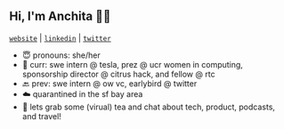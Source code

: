 ## Hi, I'm Anchita 👋🏼 

[`website`](https://anchita.xyz/) | [`linkedin`](https://www.linkedin.com/in/anchitabora) | [`twitter`](https://twitter.com/anchita_bora)

- 😇 pronouns: she/her
- 🌱 curr: swe intern @ tesla, prez @ ucr women in computing, sponsorship director @ citrus hack, and fellow @ rtc 
- 🔙 prev: swe intern @ ow vc, earlybird @ twitter
- ☁️ quarantined in the sf bay area
- 🍵 lets grab some (virual) tea and chat about tech, product, podcasts, and travel!

<!--
**anchitab/anchitab** is a ✨ _special_ ✨ repository because its `README.md` (this file) appears on your GitHub profile.

Here are some ideas to get you started:

- 🔭 I’m currently working on ...
- 🌱 I’m currently learning ...
- 👯 I’m looking to collaborate on ...
- 🤔 I’m looking for help with ...
- 💬 Ask me about ...
- 📫 How to reach me: ...
- 😄 Pronouns: ...
- ⚡ Fun fact: ...
-->
